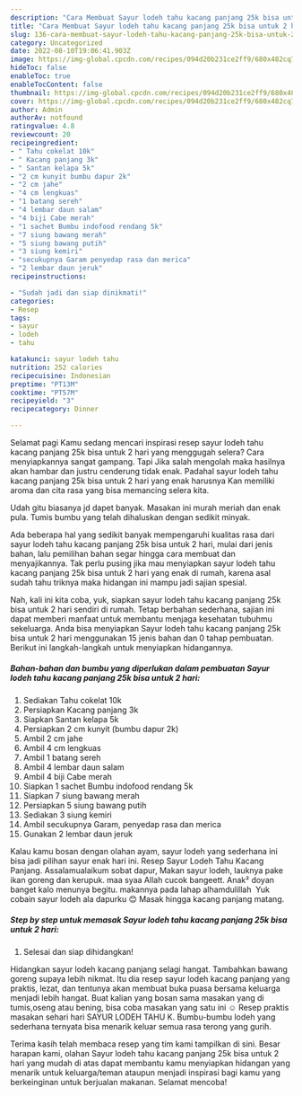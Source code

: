 ```yaml
---
description: "Cara Membuat Sayur lodeh tahu kacang panjang 25k bisa untuk 2 hari yang Lezat Sekali}"
title: "Cara Membuat Sayur lodeh tahu kacang panjang 25k bisa untuk 2 hari yang Lezat Sekali}"
slug: 136-cara-membuat-sayur-lodeh-tahu-kacang-panjang-25k-bisa-untuk-2-hari-yang-lezat-sekali
category: Uncategorized
date: 2022-08-10T19:06:41.903Z
image: https://img-global.cpcdn.com/recipes/094d20b231ce2ff9/680x482cq70/sayur-lodeh-tahu-kacang-panjang-25k-bisa-untuk-2-hari-foto-resep-utama.jpg
hideToc: false
enableToc: true
enableTocContent: false
thumbnail: https://img-global.cpcdn.com/recipes/094d20b231ce2ff9/680x482cq70/sayur-lodeh-tahu-kacang-panjang-25k-bisa-untuk-2-hari-foto-resep-utama.jpg
cover: https://img-global.cpcdn.com/recipes/094d20b231ce2ff9/680x482cq70/sayur-lodeh-tahu-kacang-panjang-25k-bisa-untuk-2-hari-foto-resep-utama.jpg
author: Admin
authorAv: notfound
ratingvalue: 4.8
reviewcount: 20
recipeingredient:
- " Tahu cokelat 10k"
- " Kacang panjang 3k"
- " Santan kelapa 5k"
- "2 cm kunyit bumbu dapur 2k"
- "2 cm jahe"
- "4 cm lengkuas"
- "1 batang sereh"
- "4 lembar daun salam"
- "4 biji Cabe merah"
- "1 sachet Bumbu indofood rendang 5k"
- "7 siung bawang merah"
- "5 siung bawang putih"
- "3 siung kemiri"
- "secukupnya Garam penyedap rasa dan merica"
- "2 lembar daun jeruk"
recipeinstructions:

- "Sudah jadi dan siap dinikmati!"
categories:
- Resep
tags:
- sayur
- lodeh
- tahu

katakunci: sayur lodeh tahu 
nutrition: 252 calories
recipecuisine: Indonesian
preptime: "PT13M"
cooktime: "PT57M"
recipeyield: "3"
recipecategory: Dinner

---
```



Selamat pagi Kamu sedang mencari inspirasi resep sayur lodeh tahu kacang panjang 25k bisa untuk 2 hari yang menggugah selera? Cara menyiapkannya sangat gampang. Tapi Jika salah mengolah maka hasilnya akan hambar dan justru cenderung tidak enak. Padahal sayur lodeh tahu kacang panjang 25k bisa untuk 2 hari yang enak harusnya Kan memiliki aroma dan cita rasa yang bisa memancing selera kita.


Udah gitu biasanya jd dapet banyak. Masakan ini murah meriah dan enak pula. Tumis bumbu yang telah dihaluskan dengan sedikit minyak.

Ada beberapa hal yang sedikit banyak mempengaruhi kualitas rasa dari sayur lodeh tahu kacang panjang 25k bisa untuk 2 hari, mulai dari jenis bahan, lalu pemilihan bahan segar hingga cara membuat dan menyajikannya. Tak perlu pusing jika mau menyiapkan sayur lodeh tahu kacang panjang 25k bisa untuk 2 hari yang enak di rumah, karena asal sudah tahu triknya maka hidangan ini mampu jadi sajian spesial.


Nah, kali ini kita coba, yuk, siapkan sayur lodeh tahu kacang panjang 25k bisa untuk 2 hari sendiri di rumah. Tetap berbahan sederhana, sajian ini dapat memberi manfaat untuk membantu menjaga kesehatan tubuhmu sekeluarga. Anda bisa menyiapkan Sayur lodeh tahu kacang panjang 25k bisa untuk 2 hari menggunakan 15 jenis bahan dan 0 tahap pembuatan. Berikut ini langkah-langkah untuk menyiapkan hidangannya.

<!--inarticleads1-->

##### Bahan-bahan dan bumbu yang diperlukan dalam pembuatan Sayur lodeh tahu kacang panjang 25k bisa untuk 2 hari:

1. Sediakan  Tahu cokelat 10k
1. Persiapkan  Kacang panjang 3k
1. Siapkan  Santan kelapa 5k
1. Persiapkan 2 cm kunyit (bumbu dapur 2k)
1. Ambil 2 cm jahe
1. Ambil 4 cm lengkuas
1. Ambil 1 batang sereh
1. Ambil 4 lembar daun salam
1. Ambil 4 biji Cabe merah
1. Siapkan 1 sachet Bumbu indofood rendang 5k
1. Siapkan 7 siung bawang merah
1. Persiapkan 5 siung bawang putih
1. Sediakan 3 siung kemiri
1. Ambil secukupnya Garam, penyedap rasa dan merica
1. Gunakan 2 lembar daun jeruk


Kalau kamu bosan dengan olahan ayam, sayur lodeh yang sederhana ini bisa jadi pilihan sayur enak hari ini. Resep Sayur Lodeh Tahu Kacang Panjang. Assalamualaikum sobat dapur, Makan sayur lodeh, lauknya pake ikan goreng dan kerupuk. maa syaa Allah cucok bangeett. Anak² doyan banget kalo menunya begitu. makannya pada lahap alhamdulillah ️ Yuk cobain sayur lodeh ala dapurku 😊 Masak hingga kacang panjang matang. 

<!--inarticleads2-->

##### Step by step untuk memasak Sayur lodeh tahu kacang panjang 25k bisa untuk 2 hari:


1. Selesai dan siap dihidangkan!

Hidangkan sayur lodeh kacang panjang selagi hangat. Tambahkan bawang goreng supaya lebih nikmat. Itu dia resep sayur lodeh kacang panjang yang praktis, lezat, dan tentunya akan membuat buka puasa bersama keluarga menjadi lebih hangat. Buat kalian yang bosan sama masakan yang di tumis,oseng atau bening, bisa coba masakan yang satu ini ☺️ Resep praktis masakan sehari hari SAYUR LODEH TAHU K. Bumbu-bumbu lodeh yang sederhana ternyata bisa menarik keluar semua rasa terong yang gurih. 

Terima kasih telah membaca resep yang tim kami tampilkan di sini. Besar harapan kami, olahan Sayur lodeh tahu kacang panjang 25k bisa untuk 2 hari yang mudah di atas dapat membantu kamu menyiapkan hidangan yang menarik untuk keluarga/teman ataupun menjadi inspirasi bagi kamu yang berkeinginan untuk berjualan makanan. Selamat mencoba!
